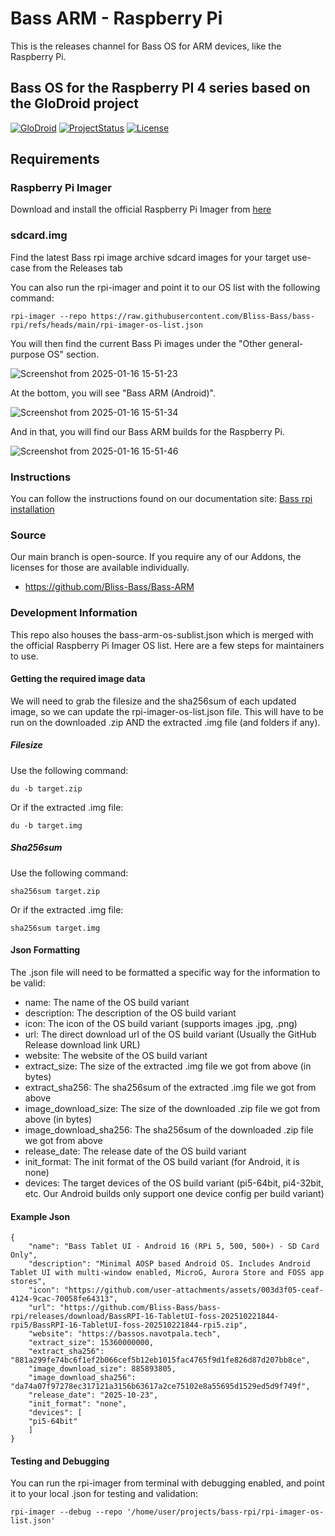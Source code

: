 # Bass ARM - Raspberry Pi 

This is the releases channel for Bass OS for ARM devices, like the Raspberry Pi. 

## Bass OS for the Raspberry PI 4 series based on the GloDroid project

[![GloDroid](https://img.shields.io/badge/GLODROID-PROJECT-blue)](https://github.com/GloDroid/glodroid_manifest)
[![ProjectStatus](https://img.shields.io/badge/PROJECT-STATUS-yellowgreen)](https://github.com/GloDroidCommunity/raspberry-pi/issues/1)
[![License](https://img.shields.io/badge/License-Apache%202.0-blue.svg)](https://opensource.org/licenses/Apache-2.0)

## Requirements

### Raspberry Pi Imager
Download and install the official Raspberry Pi Imager from [here](https://www.raspberrypi.com/software/)

### sdcard.img
Find the latest Bass rpi image archive sdcard images for your target use-case from the Releases tab

You can also run the rpi-imager and point it to our OS list with the following command:

```
rpi-imager --repo https://raw.githubusercontent.com/Bliss-Bass/bass-rpi/refs/heads/main/rpi-imager-os-list.json
```

You will then find the current Bass Pi images under the "Other general-purpose OS" section.

![Screenshot from 2025-01-16 15-51-23](https://github.com/user-attachments/assets/4b7229b7-d355-41b7-a7eb-ac6bfb3ffb9d)

At the bottom, you will see "Bass ARM (Android)". 

![Screenshot from 2025-01-16 15-51-34](https://github.com/user-attachments/assets/1355bc6f-bb38-42ac-bf6b-7ccf9b2b65f4)

And in that, you will find our Bass ARM builds for the Raspberry Pi.

![Screenshot from 2025-01-16 15-51-46](https://github.com/user-attachments/assets/99256edc-47f4-4abc-97b8-34ed078a269e)


### Instructions

You can follow the instructions found on our documentation site: 
[Bass rpi installation](https://docs.blisscolabs.dev/installation/raspberry-pi/raspberry-pi-installation/)

### Source

Our main branch is open-source. If you require any of our Addons, the licenses for those are available individually. 
- https://github.com/Bliss-Bass/Bass-ARM

### Development Information

This repo also houses the bass-arm-os-sublist.json which is merged with the official Raspberry Pi Imager OS list. Here are a few steps for maintainers to use. 

#### Getting the required image data

We will need to grab the filesize and the sha256sum of each updated image, so we can update the rpi-imager-os-list.json file. This will have to be run on the downloaded .zip AND the extracted .img file (and folders if any).

##### Filesize

Use the following command:

```
du -b target.zip

```

Or if the extracted .img file:

```
du -b target.img

```

##### Sha256sum

Use the following command:

```
sha256sum target.zip

```

Or if the extracted .img file:

```
sha256sum target.img

```

#### Json Formatting

The .json file will need to be formatted a specific way for the information to be valid:

- name: The name of the OS build variant
- description: The description of the OS build variant
- icon: The icon of the OS build variant (supports images .jpg, .png)
- url: The direct download url of the OS build variant (Usually the GitHub Release download link URL)
- website: The website of the OS build variant
- extract_size: The size of the extracted .img file we got from above (in bytes)
- extract_sha256: The sha256sum of the extracted .img file we got from above
- image_download_size: The size of the downloaded .zip file we got from above (in bytes)
- image_download_sha256: The sha256sum of the downloaded .zip file we got from above
- release_date: The release date of the OS build variant
- init_format: The init format of the OS build variant (for Android, it is none)
- devices: The target devices of the OS build variant (pi5-64bit, pi4-32bit, etc. Our Android builds only support one device config per build variant)

#### Example Json

```
{
    "name": "Bass Tablet UI - Android 16 (RPi 5, 500, 500+) - SD Card Only",
    "description": "Minimal AOSP based Android OS. Includes Android Tablet UI with multi-window enabled, MicroG, Aurora Store and FOSS app stores",
    "icon": "https://github.com/user-attachments/assets/003d3f05-ceaf-4124-9cac-70058fe64313",
    "url": "https://github.com/Bliss-Bass/bass-rpi/releases/download/BassRPI-16-TabletUI-foss-202510221844-rpi5/BassRPI-16-TabletUI-foss-202510221844-rpi5.zip",
    "website": "https://bassos.navotpala.tech",
    "extract_size": 15360000000,
    "extract_sha256": "881a299fe74bc6f1ef2b066cef5b12eb1015fac4765f9d1fe826d87d207bb8ce",
    "image_download_size": 885893805,
    "image_download_sha256": "da74a07f97278ec317121a3156b63617a2ce75102e8a55695d1529ed5d9f749f",
    "release_date": "2025-10-23",
    "init_format": "none",
    "devices": [
    "pi5-64bit"
    ]
}
```

#### Testing and Debugging

You can run the rpi-imager from terminal with debugging enabled, and point it to your local .json for testing and validation:

```
rpi-imager --debug --repo '/home/user/projects/bass-rpi/rpi-imager-os-list.json'
```